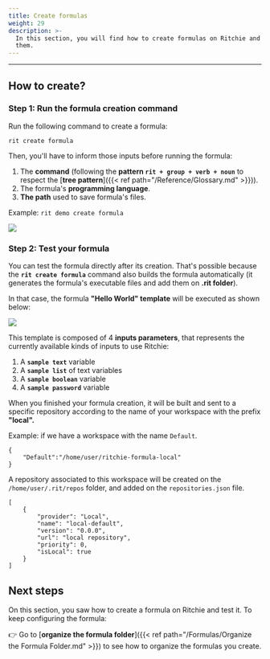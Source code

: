 ```yaml
---
title: Create formulas
weight: 29
description: >-
  In this section, you will find how to create formulas on Ritchie and test
  them.
---
```


---

## How to create?

### Step 1: Run the formula creation command

Run the following command to create a formula:

```text
rit create formula
```

Then, you'll have to inform those inputs before running the formula:

1. The **command** \(following the **pattern `rit + group + verb + noun`** to respect the [**tree pattern**]({{< ref path="/Reference/Glossary.md" >}})\).
2. The formula's **programming language**.
3. **The path** used to save formula's files.

Example: `rit demo create formula`

![](/shared/rit_create_formula.gif)

### **Step 2: Test your formula**

You can test the formula directly after its creation. That's possible because  the **`rit create formula`** command also builds the formula automatically \(it generates the formula's executable files and add them on **.rit folder**\).

In that case, the formula **"Hello World" template** will be executed as shown below:

![](/shared/rit_demo_hello-world.gif)

This template is composed of 4 **inputs parameters**, that represents the currently available kinds of inputs to use Ritchie:

1. A **`sample text`** variable
2. A **`sample list`** of text variables
3. A **`sample boolean`** variable
4. A **`sample password`** variable

When you finished your formula creation, it will be built and sent to a specific repository according to the name of your workspace with the prefix **"local".**

Example: if we have a workspace with the name `Default`.

```text
{
    "Default":"/home/user/ritchie-formula-local"
}
```

A repository associated to this workspace will be created on the `/home/user/.rit/repos` folder, and added on the `repositories.json` file.

```text
[
	{
		"provider": "Local",
		"name": "local-default",
		"version": "0.0.0",
		"url": "local repository",
		"priority": 0,
		"isLocal": true
	}
]
```

## Next steps

On this section, you saw how to create a formula on Ritchie and test it. To keep configuring the formula:

👉 Go to [**organize the formula folder**]({{< ref path="/Formulas/Organize the Formula Folder.md" >}}) to see how to organize the formulas you create.

